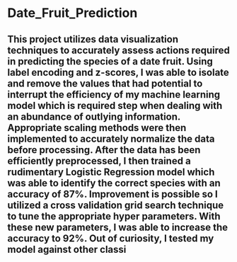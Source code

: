 # Date_Fruit_Prediction

## This project utilizes data visualization techniques to accurately assess actions required in predicting the species of a date fruit. Using label encoding and z-scores, I was able to isolate and remove the values that had potential to interrupt the efficiency of my machine learning model which is required step when dealing with an abundance of outlying information. Appropriate scaling methods were then implemented to accurately normalize the data before processing. After the data has been efficiently preprocessed, I then trained a rudimentary Logistic Regression model which was able to identify the correct species with an accuracy of 87%. Improvement is possible so I utilized a cross validation grid search technique to tune the appropriate hyper parameters. With these new parameters, I was able to increase the accuracy to 92%. Out of curiosity, I tested my model against other classi
